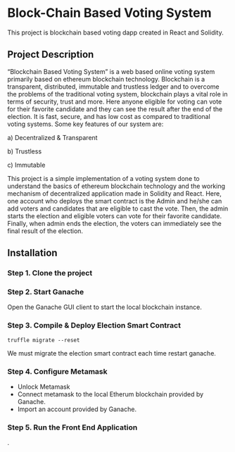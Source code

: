 # Block-Chain Based Voting System

This project is blockchain based voting dapp created in React and Solidity.

## Project Description

“Blockchain Based Voting System” is a web based online voting system primarily based on ethereum blockchain technology. Blockchain is a transparent, distributed, immutable and trustless ledger and to overcome the problems of the traditional voting system, blockchain plays a vital role in terms of security, trust and more. Here anyone eligible for voting can vote for their favorite candidate and they can see the result after the end of the election. It is fast, secure, and has low cost as compared to traditional voting systems. Some key features of our system are:

a) Decentralized & Transparent

b) Trustless

c) Immutable

This project is a simple implementation of a voting system done to understand the basics of ethereum blockchain technology and the working mechanism of decentralized application made in Solidity and React. Here, one account who deploys the smart contract is the Admin and he/she can add voters and candidates that are eligible to cast the vote. Then, the admin starts the election and eligible voters can vote for their favorite candidate. Finally, when admin ends the election, the voters can immediately see the final result of the election.

## Installation

### Step 1. Clone the project

### Step 2. Start Ganache

Open the Ganache GUI client to start the local blockchain instance.

### Step 3. Compile & Deploy Election Smart Contract

`truffle migrate --reset`

We must migrate the election smart contract each time restart ganache.

### Step 4. Configure Metamask

- Unlock Metamask
- Connect metamask to the local Etherum blockchain provided by Ganache.
- Import an account provided by Ganache.

### Step 5. Run the Front End Application

.
